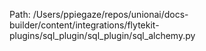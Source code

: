 Path: /Users/ppiegaze/repos/unionai/docs-builder/content/integrations/flytekit-plugins/sql_plugin/sql_plugin/sql_alchemy.py